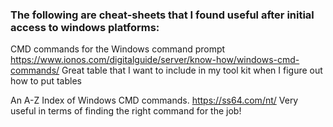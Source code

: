 ### The following are cheat-sheets that I found useful after initial access to windows platforms:
CMD commands for the Windows command prompt
     https://www.ionos.com/digitalguide/server/know-how/windows-cmd-commands/
     Great table that I want to include in my tool kit when I figure out how to put tables

An A-Z Index of Windows CMD commands. 
    https://ss64.com/nt/
    Very useful in terms of finding the right command for the job!
